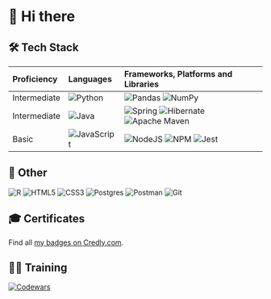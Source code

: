 # 👋 Hi there 

## 🛠️ Tech Stack

| Proficiency | Languages | Frameworks, Platforms and Libraries |
|:---|:---|:---|
| Intermediate | ![Python](https://img.shields.io/badge/python-3670A0?style=for-the-badge&logo=python&logoColor=ffdd54) | ![Pandas](https://img.shields.io/badge/pandas-%23150458.svg?style=for-the-badge&logo=pandas&logoColor=white)  ![NumPy](https://img.shields.io/badge/numpy-%23013243.svg?style=for-the-badge&logo=numpy&logoColor=white) |
| Intermediate | ![Java](https://img.shields.io/badge/java-%23ED8B00.svg?style=for-the-badge&logo=openjdk&logoColor=white) | ![Spring](https://img.shields.io/badge/spring-%236DB33F.svg?style=for-the-badge&logo=spring&logoColor=white) ![Hibernate](https://img.shields.io/badge/Hibernate-59666C?style=for-the-badge&logo=Hibernate&logoColor=white) ![Apache Maven](https://img.shields.io/badge/Apache%20Maven-C71A36?style=for-the-badge&logo=Apache%20Maven&logoColor=white)|
| Basic | ![JavaScript](https://img.shields.io/badge/javascript-%23323330.svg?style=for-the-badge&logo=javascript&logoColor=%23F7DF1E) | ![NodeJS](https://img.shields.io/badge/node.js-6DA55F?style=for-the-badge&logo=node.js&logoColor=white) ![NPM](https://img.shields.io/badge/NPM-%23CB3837.svg?style=for-the-badge&logo=npm&logoColor=white) ![Jest](https://img.shields.io/badge/-jest-%23C21325?style=for-the-badge&logo=jest&logoColor=white) |


## 🥅 Other

![R](https://img.shields.io/badge/r-%23276DC3.svg?style=for-the-badge&amp;logo=r&amp;logoColor=white) 
![HTML5](https://img.shields.io/badge/html5-%23E34F26.svg?style=for-the-badge&logo=html5&logoColor=white) 
![CSS3](https://img.shields.io/badge/css3-%231572B6.svg?style=for-the-badge&logo=css3&logoColor=white) 
![Postgres](https://img.shields.io/badge/postgres-%23316192.svg?style=for-the-badge&logo=postgresql&logoColor=white) 
![Postman](https://img.shields.io/badge/Postman-FF6C37?style=for-the-badge&logo=postman&logoColor=white) 
![Git](https://img.shields.io/badge/git-%23F05033.svg?style=for-the-badge&logo=git&logoColor=white)


## 🎓 Certificates

<!--START_SECTION:badges-->
<!--END_SECTION:badges-->

Find all [my badges on Credly.com](https://www.credly.com/users/kandelrabin/badges).

## 🏃‍♂️ Training
[![Codewars](https://www.codewars.com/users/kandelrabin/badges/small)](https://www.codewars.com/users/kandelrabin)
